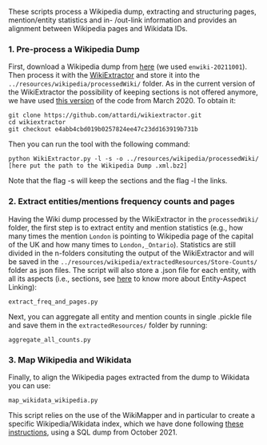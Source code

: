 These scripts process a Wikipedia dump, extracting and structuring pages, mention/entity statistics and in- /out-link information and provides an alignment between Wikipedia pages and Wikidata IDs.


### 1. Pre-process a Wikipedia Dump

First, download a Wikipedia dump from [here](https://dumps.wikimedia.org/enwiki/) (we used `enwiki-20211001`). Then process it with the [WikiExtractor](http://medialab.di.unipi.it/wiki/Wikipedia_Extractor) and store it into the `../resources/wikipedia/processedWiki/` folder. As in the current version of the WikiExtractor the possibility of keeping sections is not offered anymore, we have used [this version](https://github.com/attardi/wikiextractor/tree/e4abb4cbd019b0257824ee47c23dd163919b731b) of the code from March 2020. To obtain it:

```
git clone https://github.com/attardi/wikiextractor.git
cd wikiextractor
git checkout e4abb4cbd019b0257824ee47c23dd163919b731b 
```

Then you can run the tool with the following command:

```
python WikiExtractor.py -l -s -o ../resources/wikipedia/processedWiki/ [here put the path to the Wikipedia Dump .xml.bz2]
```

Note that the flag -s will keep the sections and the flag -l the links.

### 2. Extract entities/mentions frequency counts and pages

Having the Wiki dump processed by the WikiExtractor in the `processedWiki/` folder, the first step is to extract entity and mention statistics (e.g., how many times the mention `London` is pointing to Wikipedia page of the capital of the UK and how many times to `London,_Ontario`). Statistics are still divided in the n-folders consituting the output of the WikiExtractor and will be saved in the `../resources/wikipedia/extractedResources/Store-Counts/` folder as json files. The script will also store a .json file for each entity, with all its aspects (i.e., sections, see [here](https://madoc.bib.uni-mannheim.de/49596/1/EAL.pdf) to know more about Entity-Aspect Linking):

```
extract_freq_and_pages.py
```

Next, you can aggregate all entity and mention counts in single .pickle file and save them in the `extractedResources/` folder by running:
```
aggregate_all_counts.py
```
### 3. Map Wikipedia and Wikidata

Finally, to align the Wikipedia pages extracted from the dump to Wikidata you can use:
```
map_wikidata_wikipedia.py
```
This script relies on the use of the WikiMapper and in particular to create a specific Wikipedia/Wikidata index, which we have done following [these instructions](https://github.com/jcklie/wikimapper#create-your-own-index), using a SQL dump from October 2021.
